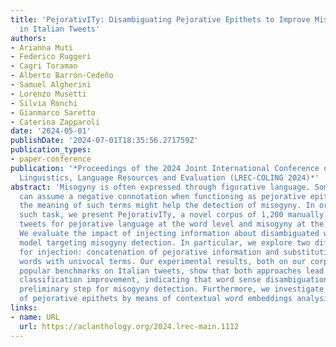 ```yaml
---
title: 'PejorativITy: Disambiguating Pejorative Epithets to Improve Misogyny Detection
  in Italian Tweets'
authors:
- Arianna Muti
- Federico Ruggeri
- Cagri Toraman
- Alberto Barrón-Cedeño
- Samuel Algherini
- Lorenzo Musetti
- Silvia Ronchi
- Gianmarco Saretto
- Caterina Zapparoli
date: '2024-05-01'
publishDate: '2024-07-01T18:35:56.271759Z'
publication_types:
- paper-conference
publication: '*Proceedings of the 2024 Joint International Conference on Computational
  Linguistics, Language Resources and Evaluation (LREC-COLING 2024)*'
abstract: 'Misogyny is often expressed through figurative language. Some neutral words
  can assume a negative connotation when functioning as pejorative epithets. Disambiguating
  the meaning of such terms might help the detection of misogyny. In order to address
  such task, we present PejorativITy, a novel corpus of 1,200 manually annotated Italian
  tweets for pejorative language at the word level and misogyny at the sentence level.
  We evaluate the impact of injecting information about disambiguated words into a
  model targeting misogyny detection. In particular, we explore two different approaches
  for injection: concatenation of pejorative information and substitution of ambiguous
  words with univocal terms. Our experimental results, both on our corpus and on two
  popular benchmarks on Italian tweets, show that both approaches lead to a major
  classification improvement, indicating that word sense disambiguation is a promising
  preliminary step for misogyny detection. Furthermore, we investigate LLMs′ understanding
  of pejorative epithets by means of contextual word embeddings analysis and prompting.'
links:
- name: URL
  url: https://aclanthology.org/2024.lrec-main.1112
---
```

